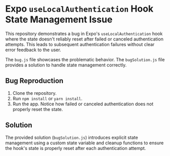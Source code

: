 # Expo `useLocalAuthentication` Hook State Management Issue

This repository demonstrates a bug in Expo's `useLocalAuthentication` hook where the state doesn't reliably reset after failed or canceled authentication attempts.  This leads to subsequent authentication failures without clear error feedback to the user.

The `bug.js` file showcases the problematic behavior.  The `bugSolution.js` file provides a solution to handle state management correctly.

## Bug Reproduction
1. Clone the repository.
2. Run `npm install` or `yarn install`.
3. Run the app. Notice how failed or canceled authentication does not properly reset the state. 

## Solution
The provided solution (`bugSolution.js`) introduces explicit state management using a custom state variable and cleanup functions to ensure the hook's state is properly reset after each authentication attempt.